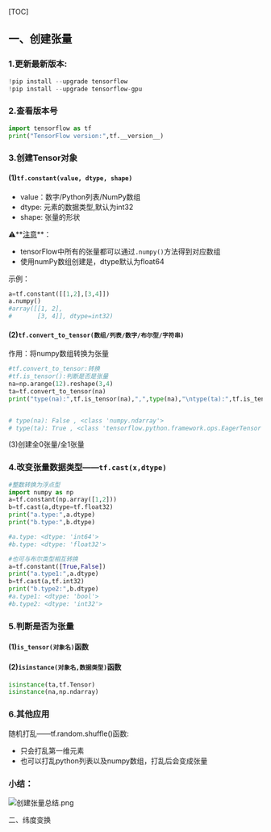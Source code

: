 [TOC]

## 一、创建张量

### 1.更新最新版本:

```python
!pip install --upgrade tensorflow
!pip install --upgrade tensorflow-gpu
```

### 2.查看版本号

```python
import tensorflow as tf
print("TensorFlow version:",tf.__version__)
```

### 3.创建Tensor对象

#### (1)`tf.constant(value, dtype, shape)`

- value：数字/Python列表/NumPy数组
- dtype: 元素的数据类型,默认为int32
- shape: 张量的形状

⚠️**<u>注意</u>**：

- tensorFlow中所有的张量都可以通过`.numpy()`方法得到对应数组
- 使用numPy数组创建是，dtype默认为float64

示例：

```python
a=tf.constant([[1,2],[3,4]])
a.numpy()
#array([[1, 2],
#       [3, 4]], dtype=int32)
```

#### (2)`tf.convert_to_tensor(数组/列表/数字/布尔型/字符串)`

作用：将numpy数组转换为张量

```python
#tf.convert_to_tensor:转换
#tf.is_tensor():判断是否是张量
na=np.arange(12).reshape(3,4)
ta=tf.convert_to_tensor(na)
print("type(na):",tf.is_tensor(na),",",type(na),"\ntype(ta):",tf.is_tensor(ta),",",type(ta))


# type(na): False , <class 'numpy.ndarray'> 
# type(ta): True , <class 'tensorflow.python.framework.ops.EagerTensor'>
```

(3)创建全0张量/全1张量

### 4.改变张量数据类型——`tf.cast(x,dtype)`

```python
#整数转换为浮点型
import numpy as np
a=tf.constant(np.array([1,2]))
b=tf.cast(a,dtype=tf.float32)
print("a.type:",a.dtype)
print("b.type:",b.dtype)

#a.type: <dtype: 'int64'>
#b.type: <dtype: 'float32'>

#也可与布尔类型相互转换
a=tf.constant([True,False])
print("a.type1:",a.dtype)
b=tf.cast(a,tf.int32)
print("b.type2:",b.dtype)
#a.type1: <dtype: 'bool'>
#b.type2: <dtype: 'int32'>
```

### 5.判断是否为张量

#### (1)`is_tensor(对象名)`函数

#### (2)`isinstance(对象名,数据类型)`函数

```python
isinstance(ta,tf.Tensor)
isinstance(na,np.ndarray)
```

### 6.其他应用

随机打乱——tf.random.shuffle()函数:

- 只会打乱第一维元素
- 也可以打乱python列表以及numpy数组，打乱后会变成张量

### 小结：

![创建张量总结.png](/Users/tanjing/Study-TensorFlow/TensorFlow-Mooc/TensorFlow-Start/TensorFlow笔记.assets/创建张量总结.png)

二、纬度变换